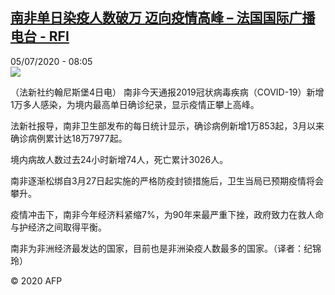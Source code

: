 <!--1593935696000-->
[南非单日染疫人数破万 迈向疫情高峰 – 法国国际广播电台 - RFI](http://www.rfi.fr//cn/contenu/20200705-%E5%8D%97%E9%9D%9E%E5%8D%95%E6%97%A5%E6%9F%93%E7%96%AB%E4%BA%BA%E6%95%B0%E7%A0%B4%E4%B8%87-%E8%BF%88%E5%90%91%E7%96%AB%E6%83%85%E9%AB%98%E5%B3%B0)
------

<div>05/07/2020 - 08:05</div><img src="https://s.rfi.fr/media/display/1b065b6a-be8c-11ea-9e23-005056bf87d6/w:310/p:16x9/int0005b.200705140502.jpg"><div class="t-content__body u-clearfix"><div class="m-interstitial"></div><p>（法新社约翰尼斯堡4日电）    南非今天通报2019冠状病毒疾病（COVID-19）新增1万多人感染，为境内最高单日确诊纪录，显示疫情正攀上高峰。</p><p>    法新社报导，南非卫生部发布的每日统计显示，确诊病例新增1万853起，3月以来确诊病例累计达18万7977起。</p><p>    境内病故人数过去24小时新增74人，死亡累计3026人。</p><p>    南非逐渐松绑自3月27日起实施的严格防疫封锁措施后，卫生当局已预期疫情将会攀升。</p><p>    疫情冲击下，南非今年经济料紧缩7%，为90年来最严重下挫，政府致力在救人命与护经济之间取得平衡。</p><p>    南非为非洲经济最发达的国家，目前也是非洲染疫人数最多的国家。（译者：纪锦玲）</p><p class="t-copyright">© 2020 AFP</p>        </div>

